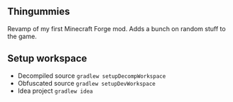## Thingummies

Revamp of my first Minecraft Forge mod. Adds a bunch on random stuff to the game.


## Setup workspace

- Decompiled source `gradlew setupDecompWorkspace`
- Obfuscated source `gradlew setupDevWorkspace`
- Idea project `gradlew idea`
